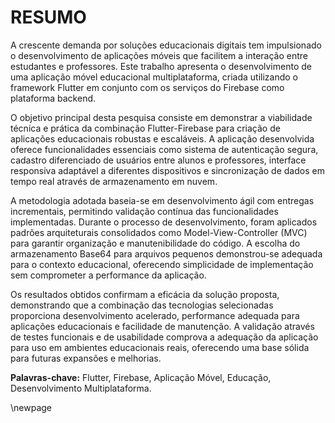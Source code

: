 # RESUMO

A crescente demanda por soluções educacionais digitais tem impulsionado o desenvolvimento de aplicações móveis que facilitem a interação entre estudantes e professores. Este trabalho apresenta o desenvolvimento de uma aplicação móvel educacional multiplataforma, criada utilizando o framework Flutter em conjunto com os serviços do Firebase como plataforma backend.

O objetivo principal desta pesquisa consiste em demonstrar a viabilidade técnica e prática da combinação Flutter-Firebase para criação de aplicações educacionais robustas e escaláveis. A aplicação desenvolvida oferece funcionalidades essenciais como sistema de autenticação segura, cadastro diferenciado de usuários entre alunos e professores, interface responsiva adaptável a diferentes dispositivos e sincronização de dados em tempo real através de armazenamento em nuvem.

A metodologia adotada baseia-se em desenvolvimento ágil com entregas incrementais, permitindo validação contínua das funcionalidades implementadas. Durante o processo de desenvolvimento, foram aplicados padrões arquiteturais consolidados como Model-View-Controller (MVC) para garantir organização e manutenibilidade do código. A escolha do armazenamento Base64 para arquivos pequenos demonstrou-se adequada para o contexto educacional, oferecendo simplicidade de implementação sem comprometer a performance da aplicação.

Os resultados obtidos confirmam a eficácia da solução proposta, demonstrando que a combinação das tecnologias selecionadas proporciona desenvolvimento acelerado, performance adequada para aplicações educacionais e facilidade de manutenção. A validação através de testes funcionais e de usabilidade comprova a adequação da aplicação para uso em ambientes educacionais reais, oferecendo uma base sólida para futuras expansões e melhorias.

**Palavras-chave:** Flutter, Firebase, Aplicação Móvel, Educação, Desenvolvimento Multiplataforma.

\newpage
